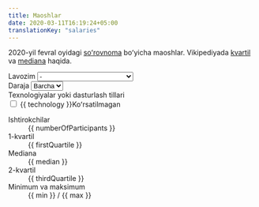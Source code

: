```yaml
---
title: Maoshlar
date: 2020-03-11T16:19:24+05:00
translationKey: "salaries"
---
```


2020-yil fevral oyidagi [soʻrovnoma](/uz/salary-report/2020-02/) boʻyicha maoshlar. Vikipediyada [kvartil](https://en.wikipedia.org/wiki/Quartile) va [mediana](https://en.wikipedia.org/wiki/Median) haqida.

<div id="app" class="row">
  <div class="col-4">
    <form :disabled="isFormDisabled == true">
      <div class="form-group">
        <label for="position">Lavozim</label>
        <select class="form-control" id="position" :disabled="isFormDisabled == true" v-model="selectedPosition">
          <option value="">-</option>
          <option value="Automation Engineer">Automation Engineer</option>
          <option value="Business Analyst">Business Analyst</option>
          <option value="CIO">CIO</option>
          <option value="CTO, Director of Engineering">CTO, Director of Engineering</option>
          <option value="Data Scientist">Data Scientist</option>
          <option value="Database Administrator">Database Administrator</option>
          <option value="Designer">Designer</option>
          <option value="DevOps Engineer">DevOps Engineer</option>
          <option value="ERP/CRM">ERP/CRM</option>
          <option value="Hardware Engineer">Hardware Engineer</option>
          <option value="Network Engineer">Network Engineer</option>
          <option value="Product Manager">Product Manager</option>
          <option value="Project Manager">Project Manager</option>
          <option value="QA Engineer">QA Engineer</option>
          <option value="Software Engineer">Software Engineer</option>
          <option value="System Administrator">System Administrator</option>
          <option value="System Architect">System Architect</option>
          <option value="Team Lead">Team Lead</option>
        </select>
      </div>
      <div class="form-group">
        <label for="level">Daraja</label>
        <select class="form-control" id="level" :disabled="isLevelDisabled == true || isFormDisabled == true" v-model="selectedLevel">
          <option value="">Barcha</option>
          <option value="Junior">Junior</option>
          <option value="Middle">Middle</option>
          <option value="Senior">Senior</option>
          <option value="Lead">Lead</option>
        </select>
      </div>
      <div class="form-group" v-if="technologies.length > 0">
        <label>Texnologiyalar yoki dasturlash tillari</label>
        <div id="languages-and-technologies">
          <div class="custom-control custom-checkbox" v-for="technology in technologies">
            <input type="checkbox" class="custom-control-input" :id="technology" :value="technology" v-model="selectedTechnologies">
            <label class="custom-control-label" :for="technology">
              <span v-if="technology">{{ technology }}</span><span v-else>Koʻrsatilmagan</span>
            </label>
          </div>
        </div>
      </div>
    </form>
  </div>
  <div class="col-8">
    <div id="results">
      <dt>Ishtirokchilar</dt>
      <dd>{{ numberOfParticipants }}</dd>
      <dt>1-kvartil</dt>
      <dd>{{ firstQuartile }}</dd>
      <dt>Mediana</dt>
      <dd>{{ median }}</dd>
      <dt>2-kvartil</dt>
      <dd>{{ thirdQuartile }}</dd>
      <dt>Minimum va maksimum</dt>
      <dd>{{ min }} / {{ max }}</dd>
    </div>
  </div>
</div>

<script src="https://cdn.jsdelivr.net/npm/vue"></script>
<script src="https://cdn.jsdelivr.net/npm/axios/dist/axios.min.js"></script>
<script src="https://cdn.jsdelivr.net/npm/mathjs/lib/browser/math.js"></script>
<script src="/js/salary-widget.js"></script>
